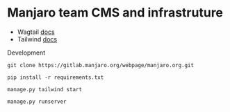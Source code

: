 # Manjaro team CMS and infrastruture

* Wagtail [docs](https://docs.wagtail.org/en/stable/)
* Tailwind [docs](https://tailwindcss.com/docs/installation)

Development 

```
git clone https://gitlab.manjaro.org/webpage/manjaro.org.git

pip install -r requirements.txt

manage.py tailwind start

manage.py runserver
```
